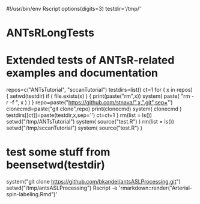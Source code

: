 #!/usr/bin/env Rscript
options(digits=3)
testdir='/tmp/'
# ANTsRLongTests
# Extended tests of ANTsR-related examples and documentation
repos=c("ANTsTutorial",
        "sccanTutorial")
testdirs=list()
ct=1
for ( x in repos)
  {
  setwd(testdir)
  if ( file.exists(x) )
    {
    print(paste("rm",x))
    system( paste( "rm -r -f ", x ) )
    }
  repo=paste("https://github.com/stnava/",x,".git",sep='')
  clonecmd=paste("git clone",repo)
  print(clonecmd)
  system( clonecmd )
  testdirs[[ct]]=paste(testdir,x,sep='')
  ct=ct+1
  }
rm(list = ls())
setwd("/tmp/ANTsTutorial")
system( source("test.R") )
rm(list = ls())
setwd("/tmp/sccanTutorial")
system( source("test.R") )

# test some stuff from beensetwd(testdir)
system("git clone https://github.com/bkandel/antsASLProcessing.git")
setwd("/tmp/antsASLProcessing")
Rscript -e 'rmarkdown::render("Arterial-spin-labeling.Rmd")'
